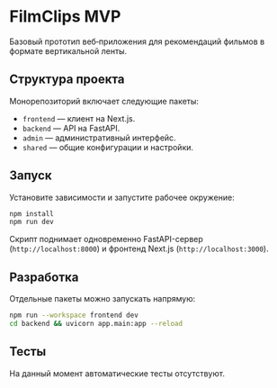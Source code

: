 # FilmClips MVP

Базовый прототип веб‑приложения для рекомендаций фильмов в формате вертикальной ленты.

## Структура проекта
Монорепозиторий включает следующие пакеты:

- `frontend` — клиент на Next.js.
- `backend` — API на FastAPI.
- `admin` — административный интерфейс.
- `shared` — общие конфигурации и настройки.

## Запуск
Установите зависимости и запустите рабочее окружение:

```bash
npm install
npm run dev
```

Скрипт поднимает одновременно FastAPI-сервер (`http://localhost:8000`) и фронтенд Next.js (`http://localhost:3000`).

## Разработка
Отдельные пакеты можно запускать напрямую:

```bash
npm run --workspace frontend dev
cd backend && uvicorn app.main:app --reload
```

## Тесты
На данный момент автоматические тесты отсутствуют.
